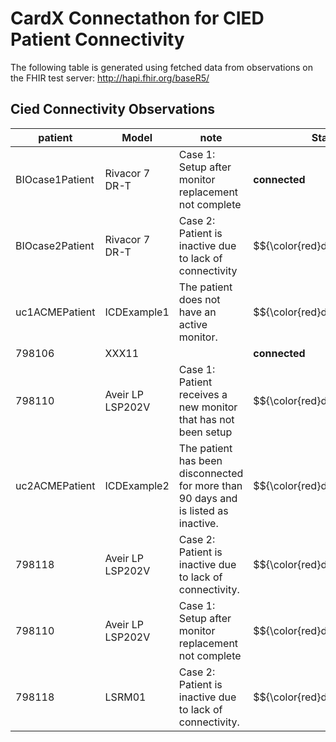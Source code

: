 # CardX Connectathon for CIED Patient Connectivity
The following table is generated using fetched data from observations on the FHIR test server: http://hapi.fhir.org/baseR5/


## Cied Connectivity Observations

| patient | Model | note | Status |   |
| --- | --- | --- | --- | --- |
| BIOcase1Patient | Rivacor 7 DR-T | Case 1: Setup after monitor replacement not complete | **connected** |  |
| BIOcase2Patient | Rivacor 7 DR-T | Case 2: Patient is inactive due to lack of connectivity | $${\color{red}disconnected}$$ | inactive |
| uc1ACMEPatient | ICDExample1 | The patient does not have an active monitor. | $${\color{red}disconnected}$$ | setup-not-completed |
| 798106 | XXX11 |  | **connected** |  |
| 798110 | Aveir LP LSP202V | Case 1: Patient receives a new monitor that has not been setup | $${\color{red}disconnected}$$ | setup-not-completed |
| uc2ACMEPatient | ICDExample2 | The patient has been disconnected for more than 90 days and is listed as inactive. | $${\color{red}disconnected}$$ | inactive |
| 798118 | Aveir LP LSP202V | Case 2: Patient is inactive due to lack of connectivity. | $${\color{red}disconnected}$$ | inactive |
| 798110 | Aveir LP LSP202V | Case 1: Setup after monitor replacement not complete | $${\color{red}disconnected}$$ | setup-not-completed |
| 798118 | LSRM01 | Case 2: Patient is inactive due to lack of connectivity. | $${\color{red}disconnected}$$ | inactive |

